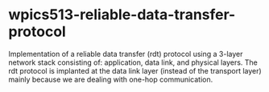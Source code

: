 # wpics513-reliable-data-transfer-protocol
Implementation of a reliable data transfer (rdt) protocol using a 3-layer network stack consisting of: application, data link, and physical layers. The rdt protocol is implanted at the data link layer (instead of the transport layer) mainly because we are dealing with one-hop communication.
